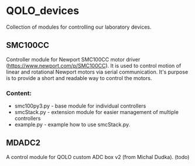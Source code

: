 # QOLO_devices
Collection of modules for controlling our laboratory devices.

## SMC100CC
Controller module for Newport SMC100CC motor driver (https://www.newport.com/p/SMC100CC). It is used to control motion of linear and rotational Newport motors via serial communication.
It's purpose is to provide a short and readable way to control the motors.

### Content:
* smc100py3.py - base module for individual controllers
* smcStack.py - extension module for easier management of multiple controllers
* example.py - example how to use smcStack.py.

## MDADC2
A control module for QOLO custom ADC box v2 (from Michal Dudka).
(todo)
